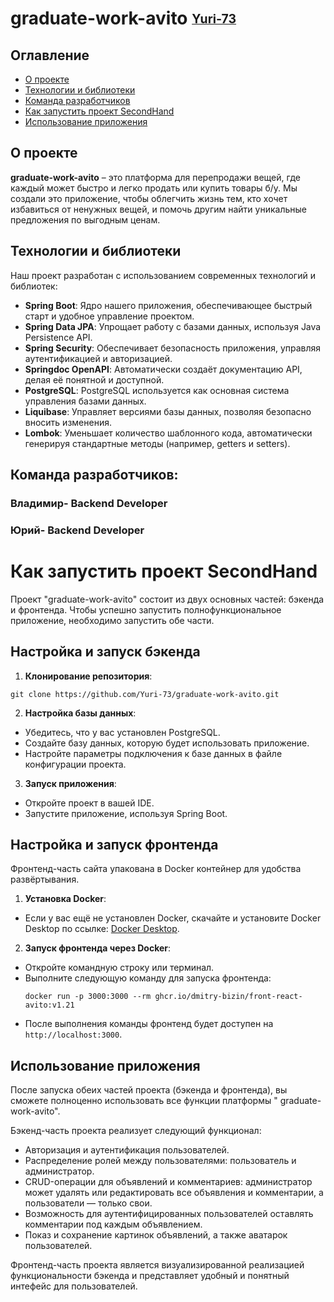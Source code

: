 # graduate-work-avito <sub><sup> [Yuri-73](https://github.com/Yuri-73/graduate-work-avito)
## Оглавление

- [О проекте](#-о-проекте)
- [Технологии и библиотеки](#-технологии-и-библиотеки)
- [Команда разработчиков](#-команда-разработчиков)
- [Как запустить проект SecondHand](#-как-запустить-проект-secondhand)
- [Использование приложения](#-использование-приложения)

## О проекте

**graduate-work-avito** – это платформа для перепродажи вещей, где каждый может быстро и легко продать или купить товары б/у. Мы
создали это приложение, чтобы облегчить жизнь тем, кто хочет избавиться от ненужных вещей, и помочь другим найти
уникальные предложения по выгодным ценам.

## Технологии и библиотеки

Наш проект разработан с использованием современных технологий и библиотек:

- **Spring Boot**: Ядро нашего приложения, обеспечивающее быстрый старт и удобное управление проектом.
- **Spring Data JPA**: Упрощает работу с базами данных, используя Java Persistence API.
- **Spring Security**: Обеспечивает безопасность приложения, управляя аутентификацией и авторизацией.
- **Springdoc OpenAPI**: Автоматически создаёт документацию API, делая её понятной и доступной.
- **PostgreSQL**: PostgreSQL используется как основная система управления базами данных.
- **Liquibase**: Управляет версиями базы данных, позволяя безопасно вносить изменения.
- **Lombok**: Уменьшает количество шаблонного кода, автоматически генерируя стандартные методы (например, getters и
  setters).

## Команда разработчиков:
### Владимир- Backend Developer 
### Юрий- Backend Developer

# Как запустить проект SecondHand

Проект "graduate-work-avito" состоит из двух основных частей: бэкенда и фронтенда. Чтобы успешно запустить полнофункциональное
приложение, необходимо запустить обе части.

## Настройка и запуск бэкенда

1. **Клонирование репозитория**:

  ```
  git clone https://github.com/Yuri-73/graduate-work-avito.git
  ```

2. **Настройка базы данных**:

- Убедитесь, что у вас установлен PostgreSQL.
- Создайте базу данных, которую будет использовать приложение.
- Настройте параметры подключения к базе данных в файле конфигурации проекта.

3. **Запуск приложения**:

- Откройте проект в вашей IDE.
- Запустите приложение, используя Spring Boot.

## Настройка и запуск фронтенда

Фронтенд-часть сайта упакована в Docker контейнер для удобства развёртывания.

1. **Установка Docker**:

- Если у вас ещё не установлен Docker, скачайте и установите Docker Desktop по
  ссылке: [Docker Desktop](https://www.docker.com/products/docker-desktop/).

2. **Запуск фронтенда через Docker**:

- Откройте командную строку или терминал.
- Выполните следующую команду для запуска фронтенда:
  ```
  docker run -p 3000:3000 --rm ghcr.io/dmitry-bizin/front-react-avito:v1.21
  ```
- После выполнения команды фронтенд будет доступен на `http://localhost:3000`.

## Использование приложения

После запуска обеих частей проекта (бэкенда и фронтенда), вы сможете полноценно использовать все функции платформы "
graduate-work-avito".

Бэкенд-часть проекта реализует следующий функционал:
- Авторизация и аутентификация пользователей.
- Распределение ролей между пользователями: пользователь и администратор.
- CRUD-операции для объявлений и комментариев: администратор может удалять или редактировать все объявления и комментарии, а пользователи — только свои.
- Возможность для аутентифицированных пользователей оставлять комментарии под каждым объявлением.
- Показ и сохранение картинок объявлений, а также аватарок пользователей.

Фронтенд-часть проекта является визуализированной реализацией функциональности бэкенда и представляет удобный и понятный интефейс для пользователей.
